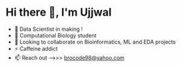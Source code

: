 # Hi there 👋, I'm Ujjwal
- 👀 Data Scientist in making !
- 🌱 Computational Biology student 
- 💞️ Looking to collaborate on Bioinformatics, ML and EDA projects
- ⚡ Caffeine addict
- 📫 Reach out -->>> brocode98@yahoo.com
